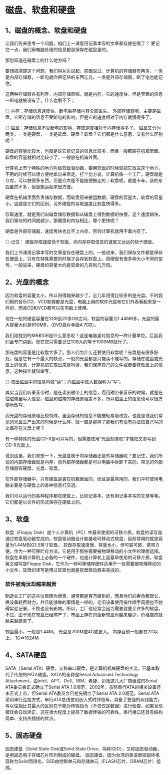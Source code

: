 # 磁盘、软盘和硬盘

## 1、磁盘的概念、软盘和硬盘
让我们先来思考一个问题，咱们上一课里用记事本写的文章都存放在哪了？ 
要记住一点，我们用电脑处理的信息都是保存在磁盘里的。 

那您知道在磁盘上的什么地方吗？ 

要想搞清楚这个问题，我们得从头说起。前面说过，计算机的存储器有两类，一类是内部存储器，一断电就会把记住的东西忘光，一类是外部存储器，断了电也能记住。 

这两种存储器各有利弊，内部存储器嘛，就是内存，它的速度快，但是里面的信息一断电就被没有了，什么也剩不下； 

◎ 内存：存储信息速度快，断电后存储内容全部丢失。 
外部存储器呢，主要是磁盘，它所存储的信息不受断电的影响，但是它的速度相对于内存就慢得多了。 

◎ 磁盘：存储信息不受断电的影响，存取速度相对于内存慢得多了。 
磁盘又分为两类，一类是硬盘，一类是软盘。硬盘？软盘？它们都是什么意思，又有什么区别呢？ 

硬盘的容量比较大，也就是说它能记录的信息比较多，而且一般都装在机箱里面。软盘的容量就相对比较小了，一般放在机箱外面。 

计算机上有个特殊的地方叫做软盘驱动器，要用软盘的时候就把它放进这个地方，不用的时候可以很方便地拿出来带走。打个比方说，计算机像一个工厂，硬盘就是仓库，可以放很多东西，但是仓库是不能随便搬走的；软盘呢，就是卡车，装的东西虽然不多，但是搬运起来很方便。 

硬盘在机箱里面负责储存数据，而软盘用来搬运数据，硬盘的容量大，软盘的容量小，这就是它们的区别，另外硬盘的存取速度比软盘快得多。 

存取速度，就是我们向磁盘储存数据和从磁盘上得到数据的快慢，这个速度越快，我们等待的时间就越少。那硬盘和内存相比，哪个更快呢？ 

硬盘是外部存储器，速度再快也比不上内存，否则计算机就用不着内存了。 

◎ 记住： 硬盘存取速度快于软盘，而内存存取信息的速度又远远的快于硬盘。 

我们上节课用记事本写的文章是存在硬盘上的。一般说来，我们保存文件都是保存在硬盘上，只有在特殊需要的时候才会存到软盘上。而硬盘有很多种大小不同的型号，一般说来，硬盘的容量大约是软盘的几百到几万倍。 

## 2、光盘的概念 

因为软盘的容量太小，所以用得越来越少了，近几年用得比较多的是光盘。平时我们用的音乐CD、VCD影碟都是光盘，电脑上用的软件光盘和它们外表看起来是一样的，而且CD和VCD都可以在电脑上使用。 

现在一般的硬盘容量在3GB到20多GB之间，软盘的容量为1.44MB多，光盘的最大容量大约是650MB，（DVD盘片单面4.7GB）。 

我们刚提到的MB和GB是什么意思呢？这是电脑里对信息的一种计量单位，后面我们会专门讲到。现在您只需要记住1GB大约等于1000MB就行了。 

那光盘的容量是比软盘大多了。那人们为什么还要使用软盘呢？光盘是有很多好处，但是它有一个最大的缺点，一般的光盘都是只能读不能写的。存储在磁盘或光盘上的信息，计算机把它取出来就叫读，我们保存自己的文件或者要修改盘上的信息，这种操作就叫做写。 

◎ 取出磁盘中的信息叫做“读”；向磁盘中放入数据称为“写”。 

其实当我们听录音带时，是在读出磁带上的信息，而用磁带录音乐的时候，就是在往磁带里写入信息，磁盘和磁带的存储原理差不多，所以磁盘上的信息也可以很方便地改写。 

而光盘的存储原理比较特殊，里面存储的信息不能被轻易地改变。也就是说我们常见的光盘生产出来的时候是什么样，就一直是那样了那我们有没有办法把自己写的文章存在光盘上呢？ 

有一种特殊的光盘CD-R是可以写的，但需要使用“光盘刻录机”才能把文章写到CD-R光盘上。 

说到这里，我们来想一下，光盘是属于内存储器还是外存储器呢？要记住，我们所说的内部存储器就是内存，而外部存储器都是可以电脑中拆卸下来的。常见的外部存储器有硬盘、光盘、软盘。 

在外部存储器中，只有硬盘是装在机箱里面的，而且是最常用的，我们平时使用电脑主要是与硬盘上的各种信息打交道。 

我们可以运行的各种程序都在硬盘上，比如记事本，还有用记事本写的文章等等。它们都是以文件的形式保存在硬盘上的。


## 3、软盘 
软盘（Floppy Disk）是个人计算机（PC）中最早使用的可移介质。软盘的读写是通过软盘驱动器完成的。软盘驱动器设计能接收可移动式软盘，目前常用的就是容量为1.44MB的3.5英寸软盘。
软盘存取速度慢，容量也小，但可装可卸、携带方便。作为一种可移贮存方法，它是用于那些需要被物理移动的小文件的理想选择。
软盘在早期计算机上必备的一个硬件，也是计算机上面最早使用的可移介质。软盘英文缩写是FIoppy Disk，它作为一种可移储存硬件适用于一些需要被物理移动的小文件，软盘的读写是用过软驱也就是软盘驱动器来完成的。

### 软件被淘汰却越来越贵
制造业工厂的这些仪器因为很贵，通常都是百万级别的，而且他们的寿命都很长，换设备耗费财力，并且能够做的事情是一样的，老旧设备使用操作顺手简便也不妨碍实验记录，不换也没有影响。所以，工厂也经常会因为需要就要买许多的软盘，不过，由于现在软盘已经停产了，市面上存在的全新软盘也越来越少，价格自然就越来越昂贵了。

软盘最小，一般是1.44M。
光盘是700M或4G或更大。
内存目前一般都在2G以上。
1G＝1024M

## 4、SATA硬盘
SATA（Serial ATA）硬盘，又称串口硬盘，是计算机机械硬盘的主流，已基本取代了传统的PATA硬盘。SATA的全称是Serial Advanced Technology Attachment，由Intel、APT、Dell、IBM、希捷、迈拓这几大厂商组成的Serial ATA委员会正式确立了Serial ATA 1.0规范，2002年，虽然串行ATA的相关设备还未正式上市，但Serial ATA委员会已抢先确立了Serial ATA 2.0规范。Serial ATA采用串行连接方式，串行ATA总线使用嵌入式时钟信号，具备了更强的纠错能力，与以往相比其最大的区别在于能对传输指令（不仅仅是数据）进行检查，如果发现错误会自动矫正，这在很大程度上提高了数据传输的可靠性。串行接口还具有结构简单、支持热插拔的优点。

## 5、固态硬盘
固态硬盘（Solid State Disk或Solid State Drive，简称SSD），又称固态驱动器，是用固态电子存储芯片阵列制成的硬盘。
固态硬盘，因为台湾的英语里把固体电容称为Solid而得名。SSD由控制单元和存储单元（FLASH芯片、DRAM芯片）组成。